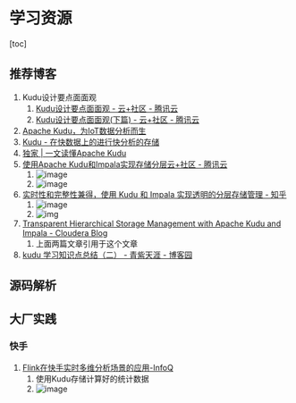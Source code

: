 # 学习资源

[toc]



## 推荐博客

1. Kudu设计要点面面观	
   1. [Kudu设计要点面面观 - 云+社区 - 腾讯云](https://cloud.tencent.com/developer/article/1466599)
   2. [Kudu设计要点面面观(下篇) - 云+社区 - 腾讯云](https://cloud.tencent.com/developer/article/1474797)
2. [Apache Kudu，为IoT数据分析而生](https://mp.weixin.qq.com/s?src=11&timestamp=1593421225&ver=2429&signature=qzYAKRwWnHU3OABp8UxbwJ4U7k2sgLoCHbXvTRJlEB5M0qQT5vbMRVWtKeCySNKw4FYdH1x-90TPnJWCVGZYsgRmMd1a56RtXrsMB1xs9ogXfo3uWKi5WhCXgPSiIjaW&new=1)
3. [Kudu - 在快数据上的进行快分析的存储](https://mp.weixin.qq.com/s?src=3&timestamp=1593421225&ver=1&signature=4putQRh8Rutv7B2eWEeOIzqYO98B-CnsI2uCh*dqbxBBh0NztVKvUA0idWg3vIVaJQf1TYnibCAyUdjMN7yzbGOE2ZPln*-HJh*uAzS9M7s6gbbKUfLEpasjHIcB19tJmiRsCBxsqX*CYkvuj7Uh4Q==)
4. [独家 | 一文读懂Apache Kudu](https://mp.weixin.qq.com/s?src=3&timestamp=1593421225&ver=1&signature=4putQRh8Rutv7B2eWEeOIzqYO98B-CnsI2uCh*dqbxBBh0NztVKvUA0idWg3vIVaJQf1TYnibCAyUdjMN7yzbGOE2ZPln*-HJh*uAzS9M7s6gbbKUfLEpasjHIcB19tJmiRsCBxsqX*CYkvuj7Uh4Q==)
5. [使用Apache Kudu和Impala实现存储分层云+社区 - 腾讯云](https://cloud.tencent.com/developer/article/1491021)
   1. ![image](https://static.lovedata.net/20-07-01-1473785748a74eb7845cd870fb94f669.png-wm)
   2. ![image](https://static.lovedata.net/20-07-01-46032420ebcbf3acd4cf128a72959940.png-wm)
6. [实时性和完整性兼得，使用 Kudu 和 Impala 实现透明的分层存储管理 - 知乎](https://zhuanlan.zhihu.com/p/65593795)
   1. ![image](https://static.lovedata.net/20-07-01-65cd8415e6bef8d4f271513ee3e8684a.png-wm)
   2. ![img](https://pic2.zhimg.com/80/v2-33b5bf60f20f7e800e890fa3c40d18b5_720w.png)
7. [Transparent Hierarchical Storage Management with Apache Kudu and Impala - Cloudera Blog](https://blog.cloudera.com/transparent-hierarchical-storage-management-with-apache-kudu-and-impala/)
   1. 上面两篇文章引用于这个文章
8. [kudu 学习知识点总结（二） - 青紫天涯 - 博客园](https://www.cnblogs.com/wcgstudy/p/11273804.html)



## 源码解析



## 大厂实践

### 快手

1. [Flink在快手实时多维分析场景的应用-InfoQ](https://www.infoq.cn/article/Zkz1vpE3QGYfRUTb6PcM)
   1. 使用Kudu存储计算好的统计数据
   2. ![image](https://static.lovedata.net/20-07-08-d0550e4e2ad21f7fba9e873a1fe5d44f.png-wm)